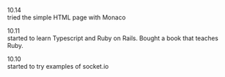 10.14<br>
tried the simple HTML page with Monaco

10.11<br>
started to learn Typescript and Ruby on Rails. Bought a book that teaches Ruby.

10.10<br>
started to try examples of socket.io